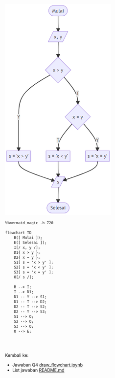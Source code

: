 ![](draw_flowchart_compare_two_numbers.png)

```mermaid
%%mermaid_magic -h 720

flowchart TD
    B([ Mulai ]);
    E([ Selesai ]);
    I[/ x, y /];
    D1{ x > y };
    D2{ x = y };
    S1[ s = 'x > y' ];
    S2[ s = 'x < y' ];
    S3[ s = 'x = y' ];
    O[/ s /];
    
    B --> I;
    I --> D1;
    D1 -- Y --> S1;
    D1 -- T --> D2;
    D2 -- T --> S2;
    D2 -- Y --> S3;
    S1 --> O;
    S2 --> O;
    S3 --> O;
    O --> E;
```

<br/>
<br/>

Kembali ke: 
- Jawaban Q4 [draw_flowchart.ipynb](draw_flowchart.ipynb)
- List jawaban [README.md](README.md)